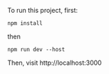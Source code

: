 To run this project, first:

    npm install

then

    npm run dev --host

Then, visit http://localhost:3000

